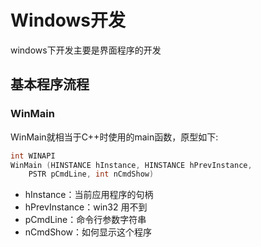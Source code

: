 # Windows开发
windows下开发主要是界面程序的开发
## 基本程序流程
### WinMain
WinMain就相当于C++时使用的main函数，原型如下:
```c++
int WINAPI
WinMain (HINSTANCE hInstance, HINSTANCE hPrevInstance,
	PSTR pCmdLine, int nCmdShow)
```
- hInstance：当前应用程序的句柄
- hPrevInstance：win32 用不到
- pCmdLine：命令行参数字符串
- nCmdShow：如何显示这个程序